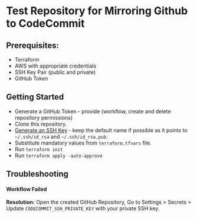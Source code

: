 # Test Repository for Mirroring Github to CodeCommit

## Prerequisites:
- Terraform 
- AWS with appropriate credentials
- SSH Key Pair (public and private)
- GitHub Token

## Getting Started
- Generate a GitHub Token - provide (workflow, create and delete repository permissions)
- Clone this repository.
- [Generate an SSH Key](https://docs.gitlab.com/ee/ssh/#generate-an-ssh-key-pair) - keep the default name if possible as it points to `~/.ssh/id_rsa` and `~/.ssh/id_rsa.pub`.
- Substitute mandatory values from `terraform.tfvars` file.
- Run `terraform init`
- Run `terraform apply -auto-approve`

## Troubleshooting
#### Workflow Failed
__Resolution:__ Open the created GitHub Repository, Go to Settings > Secrets > Update `CODECOMMIT_SSH_PRIVATE_KEY` with your private SSH key. 